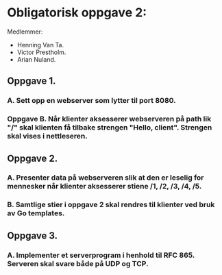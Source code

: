 
# Obligatorisk oppgave 2: 

Medlemmer: 
- Henning Van Ta.
- Victor Prestholm.
- Arian Nuland. 

## Oppgave 1. 

### A. Sett opp en webserver som lytter til port 8080.


### Oppgave B. Når klienter aksesserer webserveren på path lik "/" skal klienten få tilbake strengen "Hello, client". Strengen skal vises i nettleseren.



## Oppgave 2. 

### A. Presenter data på webserveren slik at den er leselig for mennesker når klienter aksesserer stiene /1, /2, /3, /4, /5.

### B. Samtlige stier i oppgave 2 skal rendres til klienter ved bruk av Go templates.


## Oppgave 3. 

### A. Implementer et serverprogram i henhold til RFC 865. Serveren skal svare både på UDP og TCP.

